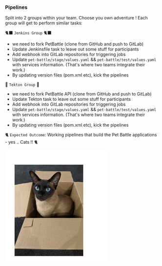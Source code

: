 ### Pipelines
Split into 2 groups within your team. Choose you own adventure ! Each group will get to perform similar tasks:

🐈‍⬛ `Jenkins Group` 🐈‍⬛
- we need to fork PetBattle (clone from GitHub and push to GitLab)
- Update Jenkinsfile task to leave out some stuff for participants
- Add webhook into GitLab repositories for triggering jobs
- Update `pet-battle/stage/values.yaml` && `pet-battle/test/values.yaml` with services information. (That's where two teams integrate their work.)
- By updating version files (pom.xml etc), kick the pipelines

🐅 `Tekton Group` 🐅
- we need to fork PetBattle API (clone from GitHub and push to GitLab)
- Update Tekton task to leave out some stuff for participants
- Add webhook into GitLab repositories for triggering jobs
- Update `pet-battle/stage/values.yaml` && `pet-battle/test/values.yaml` with services information. (That's where two teams integrate their work.)
- By updating version files (pom.xml etc), kick the pipelines

🐈 `Expected Outcome`: Working pipelines that build the Pet Battle applications - yes .. Cats !! 🐈

![daisy-cat.png](images/daisy-cat.png)
